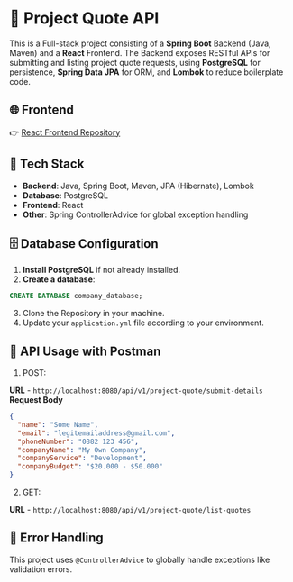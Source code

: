 # 🧾 Project Quote API

This is a Full-stack project consisting of a **Spring Boot** Backend (Java, Maven) and a **React** Frontend. The Backend exposes RESTful APIs for submitting and listing project quote requests, using **PostgreSQL** for persistence, **Spring Data JPA** for ORM, and **Lombok** to reduce boilerplate code.

## 🌐 Frontend

👉 [React Frontend Repository](https://github.com/Orlin99/Company-Frontend)

## 🧰 Tech Stack

- **Backend**: Java, Spring Boot, Maven, JPA (Hibernate), Lombok  
- **Database**: PostgreSQL  
- **Frontend**: React  
- **Other**: Spring ControllerAdvice for global exception handling  

## 🗄️ Database Configuration

1. **Install PostgreSQL** if not already installed.
2. **Create a database**:

```sql
CREATE DATABASE company_database;
```

3. Clone the Repository in your machine.
4. Update your `application.yml` file according to your environment.

## 📮 API Usage with Postman

1. POST:

**URL** - `http://localhost:8080/api/v1/project-quote/submit-details`
**Request Body**
```json
{
  "name": "Some Name",
  "email": "legitemailaddress@gmail.com",
  "phoneNumber": "0882 123 456",
  "companyName": "My Own Company",
  "companyService": "Development",
  "companyBudget": "$20.000 - $50.000"
}
```

2. GET:

**URL** - `http://localhost:8080/api/v1/project-quote/list-quotes`

## 🧠 Error Handling

This project uses `@ControllerAdvice` to globally handle exceptions like validation errors.

